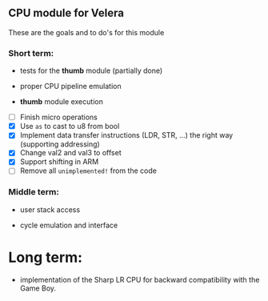 ## CPU module for Velera

These are the goals and to do's for this module

### Short term:

- tests for the **thumb** module (partially done)

- proper CPU pipeline emulation

- **thumb** module execution

- [ ] Finish micro operations
- [X] Use `as` to cast to u8 from bool
- [X] Implement data transfer instructions (LDR, STR, ...) the right way (supporting addressing)
- [X] Change val2 and val3 to offset
- [X] Support shifting in ARM
- [ ] Remove all `unimplemented!` from the code

### Middle term:

- user stack access

- cycle emulation and interface

# Long term:

- implementation of the Sharp LR CPU for backward compatibility with the Game Boy.
